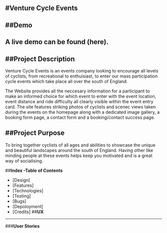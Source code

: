 #**Venture Cycle Events**
---
##**Demo**
---
A live demo can be found (here).
---
##**Project Description**
---

Venture Cycle Events is an events company looking to encourage all levels of cyclists, from recreational to enthuisiast, to enter our mass participation cycle events which take place all over the south of England.

The Website provides all the neccesary information for a participant to make an informed choice for which event to enter with the event location, event distance and ride difficulty all clearly visible within the event entry card. 
The site features striking photos of cyclists and scenec views taken during the events on the homepage along with a dedicated image gallery, a booking form page, a contact form and a booking/contact success page.

##**Project Purpose**
---
To bring together cyclists of all ages and abilities to showcase the unique and beautiful landscapes around the south of England. Having other like minding people at these events helps keep you motivated and is a great way of socialising.

##**Index -Table of Contents**

- [Design]
- [Features]
- [Technologies]
- [Testing]
- [Bugs]
- [Depoloyment]
- [Credits]
##**UX**
---
###**User Stories**
